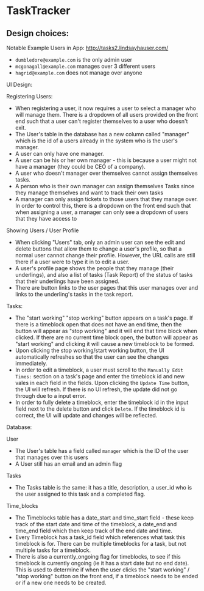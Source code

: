 # TaskTracker

## Design choices:

Notable Example Users in App: http://tasks2.lindsayhauser.com/
  * `dumbledore@example.com` is the only admin user
  * `mcgonagall@example.com` manages over 3 different users
  * `hagrid@example.com` does not manage over anyone

UI Design:

Registering Users:
  * When registering a user, it now requires a user to select a manager who will manage them. There is a dropdown of all users provided on the front end such that a user can't register themselves to a user who doesn't exit.
  * The User's table in the database has a new column called "manager" which is the id of a users already in the system who is the user's manager.
  * A user can only have one manager.
  * A user can be his or her own manager - this is because a user might not have a manager (they could be CEO of a company).
  * A user who doesn't manager over themselves cannot assign themselves tasks.
  * A person who is their own manager can assign themselves Tasks since they manage themselves and want to track their own tasks
  * A manager can only assign tickets to those users that they manage over. In order to control this, there is a dropdown on the front end such that when assigning a user, a manager can only see a dropdown of users that they have access to

Showing Users / User Profile
  * When clicking "Users" tab, only an admin user can see the edit and delete buttons that allow them to change a user's profile, so that a normal user cannot change their profile. However, the URL calls are still there if a user were to type it in to edit a user.
  * A user's profile page shows the people that they manage (their underlings), and also a list of tasks (Task Report) of the status of tasks that their underlings have been assigned.
  * There are button links to the user pages that this user manages over and links to the underling's tasks in the task report.

Tasks:
  * The "start working" "stop working" button appears on a task's page. If there is a timeblock open that does not have an end time, then the button will appear as "stop working" and it will end that time block when clicked. If there are no current time block open, the button will appear as "start working" and clicking it will cause a new timeblock to be formed.
  * Upon clicking the stop working/start working button, the UI automatically refreshes so that the user can see the changes immediately.
  * In order to edit a timeblock, a user must scroll to the `Manually Edit Times:` section on a task's page and enter the timeblock id and new vales in each field in the fields. Upon clicking the `Update Time` button, the UI will refresh. If there is no UI refresh, the update did not go through due to a input error.
  * In order to fully delete a timeblock, enter the timeblock id in the input field next to the delete button and click `Delete`. If the timeblock id is correct, the UI will update and changes will be reflected.

Database:

User
  * The User's table has a field called `manager` which is the ID of the user that manages over this users
  * A User still has an email and an admin flag

Tasks
  * The Tasks table is the same: it has a title, description, a user_id who is the user assigned to this task and a completed flag.

Time_blocks
  * The Timeblocks table has a date_start and time_start field - these keep track of the start date and time of the timeblock, a date_end and time_end field which then keep track of the end date and time.
  * Every Timeblock has a task_id field which references what task this timeblock is for. There can be multiple timeblocks for a task, but not multiple tasks for a timeblock.
  * There is also a currently_ongoing flag for timeblocks, to see if this timeblock is currently ongoing (ie it has a start date but no end date). This is used to determine if when the user clicks the "start working" / "stop working" button on the front end, if a timeblock needs to be ended or if a new one needs to be created.



#
